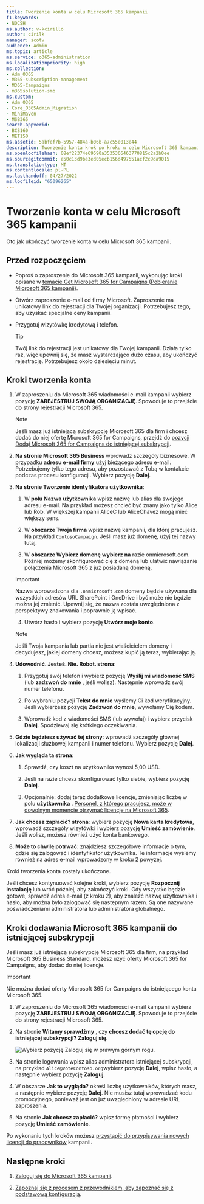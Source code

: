 ```yaml
---
title: Tworzenie konta w celu Microsoft 365 kampanii
f1.keywords:
- NOCSH
ms.author: v-kcirillo
author: cirilk
manager: scotv
audience: Admin
ms.topic: article
ms.service: o365-administration
ms.localizationpriority: high
ms.collection:
- Adm_O365
- M365-subscription-management
- M365-Campaigns
- m365solution-smb
ms.custom:
- Adm_O365
- Core_O365Admin_Migration
- MiniMaven
- MSB365
search.appverid:
- BCS160
- MET150
ms.assetid: 5abfef7b-5957-484a-b06b-a7c55e013e44
description: Tworzenie konta krok po kroku w celu Microsoft 365 kampanii. Chroń swoją kampanię przed zagrożeniami cyberbezpieczeństwa, pocztą e-mail, danymi i komunikacją.
ms.openlocfilehash: 08ef22374e69590a3535366463770815c2a2b0ee
ms.sourcegitcommit: e50c13d9be3ed05ecb156d497551acf2c9da9015
ms.translationtype: MT
ms.contentlocale: pl-PL
ms.lasthandoff: 04/27/2022
ms.locfileid: "65096265"
---
```

# <a name="sign-up-for-microsoft-365-for-campaigns"></a>Tworzenie konta w celu Microsoft 365 kampanii 

Oto jak ukończyć tworzenie konta w celu Microsoft 365 kampanii.

## <a name="before-you-begin"></a>Przed rozpoczęciem

- Poproś o zaproszenie do Microsoft 365 kampanii, wykonując kroki opisane w [temacie Get Microsoft 365 for Campaigns (Pobieranie Microsoft 365 kampanii](get-microsoft-365-campaigns.md)).
- Otwórz zaproszenie e-mail od firmy Microsoft. Zaproszenie ma unikatowy link do rejestracji dla Twojej organizacji. Potrzebujesz tego, aby uzyskać specjalne ceny kampanii.
- Przygotuj wizytówkę kredytową i telefon.

    > [!TIP]
    > Twój link do rejestracji jest unikatowy dla Twojej kampanii. Działa tylko raz, więc upewnij się, że masz wystarczająco dużo czasu, aby ukończyć rejestrację. Potrzebujesz około dziesięciu minut.

## <a name="steps-to-sign-up"></a>Kroki tworzenia konta

1. W zaproszeniu do Microsoft 365 wiadomości e-mail kampanii wybierz pozycję **ZAREJESTRUJ SWOJĄ ORGANIZACJĘ**. Spowoduje to przejście do strony rejestracji Microsoft 365.

    > [!NOTE]
    > Jeśli masz już istniejącą subskrypcję Microsoft 365 dla firm i chcesz dodać do niej ofertę Microsoft 365 for Campaigns, przejdź do [pozycji Dodaj Microsoft 365 for Campaigns do istniejącej subskrypcji](#steps-to-add-microsoft-365-for-campaigns-to-an-existing-subscription).

2. **Na stronie Microsoft 365 Business** wprowadź szczegóły biznesowe. W przypadku **adresu e-mail firmy** użyj bieżącego adresu e-mail. Potrzebujemy tylko tego adresu, aby pozostawać z Tobą w kontakcie podczas procesu konfiguracji. Wybierz pozycję **Dalej**.

3. **Na stronie Tworzenie identyfikatora użytkownika**:
 
    1. W **polu Nazwa użytkownika** wpisz nazwę lub alias dla swojego adresu e-mail. Na przykład możesz chcieć być znany jako tylko Alice lub Rob. W większej kampanii AliceC lub AliceChavez mogą mieć większy sens.

    2. W **obszarze Twoja firma** wpisz nazwę kampanii, dla którą pracujesz. Na przykład `ContosoCampaign`. Jeśli masz już domenę, użyj tej nazwy tutaj. 
 
    3. W **obszarze Wybierz domenę** **wybierz na** razie onmicrosoft.com. Później możemy skonfigurować cię z domeną lub ułatwić nawiązanie połączenia Microsoft 365 z już posiadaną domeną.

    > [!IMPORTANT]
    > Nazwa wprowadzona dla `.onmicrosoft.com` domeny będzie używana dla wszystkich adresów URL SharePoint i OneDrive i być może nie będzie można jej zmienić. Upewnij się, że nazwa została uwzględniona z perspektywy znakowania i poprawnie ją wpisać.

    4. Utwórz hasło i wybierz pozycję **Utwórz moje konto**.
 
    > [!NOTE]
    > Jeśli Twoja kampania lub partia nie jest właścicielem domeny i decydujesz, jakiej domeny chcesz, możesz kupić ją teraz, wybierając ją.

4. **Udowodnić. Jesteś. Nie. Robot. strona**:
 
    1. Przygotuj swój telefon i wybierz pozycję **Wyślij mi wiadomość SMS** (lub **zadzwoń do mnie** , jeśli wolisz). Następnie wprowadź swój numer telefonu. 
 
    2. Po wybraniu pozycji **Tekst do mnie** wyślemy Ci kod weryfikacyjny. Jeśli wybierzesz pozycję **Zadzwoń do mnie**, wywołamy Cię kodem.
 
    3. Wprowadź kod z wiadomości SMS (lub wywołaj) i wybierz przycisk **Dalej**. Spodziewaj się krótkiego oczekiwania. 

5. **Gdzie będziesz używać tej strony**: wprowadź szczegóły głównej lokalizacji służbowej kampanii i numer telefonu. Wybierz pozycję **Dalej**.

6. **Jak wygląda ta strona**:

    1. Sprawdź, czy koszt na użytkownika wynosi 5,00 USD. 

    2. Jeśli na razie chcesz skonfigurować tylko siebie, wybierz pozycję **Dalej**. 

    3. Opcjonalnie: dodaj teraz dodatkowe licencje, zmieniając liczbę w polu **użytkownika** . [Personel, z którego pracujesz, może w dowolnym momencie otrzymać licencje na Microsoft 365](../admin/add-users/add-users.md?toc=%2fmicrosoft-365%2fcampaigns%2ftoc.json).

7. **Jak chcesz zapłacić? strona**: wybierz pozycję **Nowa karta kredytowa**, wprowadź szczegóły wizytówki i wybierz pozycję **Umieść zamówienie**. Jeśli wolisz, możesz również użyć konta bankowego.

8. **Może to chwilę potrwać**: znajdziesz szczegółowe informacje o tym, gdzie się zalogować i identyfikator użytkownika. Te informacje wyślemy również na adres e-mail wprowadzony w kroku 2 powyżej.

Kroki tworzenia konta zostały ukończone. 

Jeśli chcesz kontynuować kolejne kroki, wybierz pozycję **Rozpocznij instalację** lub wróć później, aby zakończyć kroki. Gdy wszystko będzie gotowe, sprawdź adres e-mail (z kroku 2), aby znaleźć nazwę użytkownika i hasło, aby można było zalogować się następnym razem. Są one nazywane poświadczeniami administratora lub administratora globalnego.

## <a name="steps-to-add-microsoft-365-for-campaigns-to-an-existing-subscription"></a>Kroki dodawania Microsoft 365 kampanii do istniejącej subskrypcji

Jeśli masz już istniejącą subskrypcję Microsoft 365 dla firm, na przykład Microsoft 365 Business Standard, możesz użyć oferty Microsoft 365 for Campaigns, aby dodać do niej licencje.

> [!IMPORTANT]
> Nie można dodać oferty Microsoft 365 for Campaigns do istniejącego konta Microsoft 365.

1. W zaproszeniu do Microsoft 365 wiadomości e-mail kampanii wybierz pozycję **ZAREJESTRUJ SWOJĄ ORGANIZACJĘ**. Spowoduje to przejście do strony rejestracji Microsoft 365.

2. Na stronie **Witamy sprawdźmy** , czy **chcesz dodać tę opcję do istniejącej subskrypcji? Zaloguj się**.
    
   ![Wybierz pozycję Zaloguj się w prawym górnym rogu.](../media/addtoexisting.png)

3. Na stronie logowania wpisz alias administratora istniejącej subskrypcji, na przykład `Alice@VoteContoso.org`wybierz pozycję **Dalej**, wpisz hasło, a następnie wybierz pozycję **Zaloguj**.

4. W obszarze **Jak to wygląda?** określ liczbę użytkowników, których masz, a następnie wybierz pozycję **Dalej**. Nie musisz tutaj wprowadzać kodu promocyjnego, ponieważ jest on już uwzględniony w adresie URL zaproszenia.

5. Na stronie **Jak chcesz zapłacić?** wpisz formę płatności i wybierz pozycję **Umieść zamówienie**.

Po wykonaniu tych kroków możesz [przystąpić do przypisywania nowych licencji do pracowników](../admin/manage/assign-licenses-to-users.md) kampanii.

## <a name="next-steps"></a>Następne kroki

1. [Zaloguj się do Microsoft 365 kampanii](m365-campaigns-sign-in.md).

2. [Zapoznaj się z procesem z przewodnikiem, aby zapoznać się z podstawową konfiguracją](m365bp-setup.md#use-the-guided-process-for-basic-setup).
